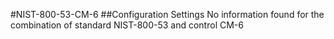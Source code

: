 #NIST-800-53-CM-6
##Configuration Settings
No information found for the combination of standard NIST-800-53 and control CM-6

